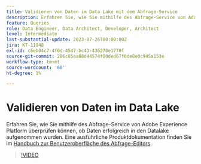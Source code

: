 ```yaml
---
title: Validieren von Daten im Data Lake mit dem Abfrage-Service
description: Erfahren Sie, wie Sie mithilfe des Abfrage-Service von Adobe Experience Platform überprüfen können, ob Daten erfolgreich in den Datalake aufgenommen wurden.
feature: Queries
role: Data Engineer, Data Architect, Developer, Architect
level: Intermediate
last-substantial-update: 2023-07-26T00:00:00Z
jira: KT-11948
exl-id: c6eb04c7-4f0d-4547-bc43-436278e1770f
source-git-commit: 286c85aa88d44574f00ded67f0de8e0c945a153e
workflow-type: tm+mt
source-wordcount: '60'
ht-degree: 1%

---
```


# Validieren von Daten im Data Lake

Erfahren Sie, wie Sie mithilfe des Abfrage-Service von Adobe Experience Platform überprüfen können, ob Daten erfolgreich in den Datalake aufgenommen wurden. Eine ausführliche Produktdokumentation finden Sie im [Handbuch zur Benutzeroberfläche des Abfrage-Editors](https://experienceleague.adobe.com/docs/experience-platform/query/home.html?lang=de).

>[!VIDEO](https://video.tv.adobe.com/v/3445686?learn=on&enablevpops&captions=ger)
